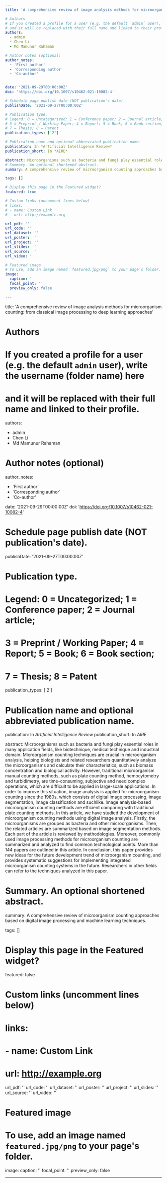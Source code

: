 ```yaml
---
title: 'A comprehensive review of image analysis methods for microorganism counting: from classical image processing to deep learning approaches'

# Authors
# If you created a profile for a user (e.g. the default `admin` user), write the username (folder name) here
# and it will be replaced with their full name and linked to their profile.
authors:
  - admin
  - Chen Li
  - Md Mamunur Rahaman

# Author notes (optional)
author_notes:
  - 'First author'
  - 'Corresponding author'
  - 'Co-author'


date: '2021-09-29T00:00:00Z'
doi: 'https://doi.org/10.1007/s10462-021-10082-4'

# Schedule page publish date (NOT publication's date).
publishDate: '2021-09-27T00:00:00Z'

# Publication type.
# Legend: 0 = Uncategorized; 1 = Conference paper; 2 = Journal article;
# 3 = Preprint / Working Paper; 4 = Report; 5 = Book; 6 = Book section;
# 7 = Thesis; 8 = Patent
publication_types: ['2']

# Publication name and optional abbreviated publication name.
publication: In *Artificial Intelligence Review*
publication_short: In *AIRE*

abstract: Microorganisms such as bacteria and fungi play essential roles in many application fields, like biotechnique, medical technique and industrial domain. Microorganism counting techniques are crucial in microorganism analysis, helping biologists and related researchers quantitatively analyze the microorganisms and calculate their characteristics, such as biomass concentration and biological activity. However, traditional microorganism manual counting methods, such as plate counting method, hemocytometry and turbidimetry, are time-consuming, subjective and need complex operations, which are difficult to be applied in large-scale applications. In order to improve this situation, image analysis is applied for microorganism counting since the 1980s, which consists of digital image processing, image segmentation, image classification and suchlike. Image analysis-based microorganism counting methods are efficient comparing with traditional plate counting methods. In this article, we have studied the development of microorganism counting methods using digital image analysis. Firstly, the microorganisms are grouped as bacteria and other microorganisms. Then, the related articles are summarized based on image segmentation methods. Each part of the article is reviewed by methodologies. Moreover, commonly used image processing methods for microorganism counting are summarized and analyzed to find common technological points. More than 144 papers are outlined in this article. In conclusion, this paper provides new ideas for the future development trend of microorganism counting, and provides systematic suggestions for implementing integrated microorganism counting systems in the future. Researchers in other fields can refer to the techniques analyzed in this paper.
# Summary. An optional shortened abstract.
summary: A comprehensive review of microorganism counting approaches based on digital image processing and machine learning techniques.

tags: []

# Display this page in the Featured widget?
featured: true

# Custom links (uncomment lines below)
# links:
# - name: Custom Link
#   url: http://example.org

url_pdf: ''
url_code: ''
url_dataset: ''
url_poster: ''
url_project: ''
url_slides: ''
url_source: ''
url_video: ''

# Featured image
# To use, add an image named `featured.jpg/png` to your page's folder.
image:
  caption: ''
  focal_point: ''
  preview_only: false

---
```


title: 'A comprehensive review of image analysis methods for microorganism counting: from classical image processing to deep learning approaches'

# Authors
# If you created a profile for a user (e.g. the default `admin` user), write the username (folder name) here
# and it will be replaced with their full name and linked to their profile.
authors:
  - admin
  - Chen Li
  - Md Mamunur Rahaman

# Author notes (optional)
author_notes:
  - 'First author'
  - 'Corresponding author'
  - 'Co-author'


date: '2021-09-29T00:00:00Z'
doi: 'https://doi.org/10.1007/s10462-021-10082-4'

# Schedule page publish date (NOT publication's date).
publishDate: '2021-09-27T00:00:00Z'

# Publication type.
# Legend: 0 = Uncategorized; 1 = Conference paper; 2 = Journal article;
# 3 = Preprint / Working Paper; 4 = Report; 5 = Book; 6 = Book section;
# 7 = Thesis; 8 = Patent
publication_types: ['2']

# Publication name and optional abbreviated publication name.
publication: In *Artificial Intelligence Review*
publication_short: In *AIRE*

abstract: Microorganisms such as bacteria and fungi play essential roles in many application fields, like biotechnique, medical technique and industrial domain. Microorganism counting techniques are crucial in microorganism analysis, helping biologists and related researchers quantitatively analyze the microorganisms and calculate their characteristics, such as biomass concentration and biological activity. However, traditional microorganism manual counting methods, such as plate counting method, hemocytometry and turbidimetry, are time-consuming, subjective and need complex operations, which are difficult to be applied in large-scale applications. In order to improve this situation, image analysis is applied for microorganism counting since the 1980s, which consists of digital image processing, image segmentation, image classification and suchlike. Image analysis-based microorganism counting methods are efficient comparing with traditional plate counting methods. In this article, we have studied the development of microorganism counting methods using digital image analysis. Firstly, the microorganisms are grouped as bacteria and other microorganisms. Then, the related articles are summarized based on image segmentation methods. Each part of the article is reviewed by methodologies. Moreover, commonly used image processing methods for microorganism counting are summarized and analyzed to find common technological points. More than 144 papers are outlined in this article. In conclusion, this paper provides new ideas for the future development trend of microorganism counting, and provides systematic suggestions for implementing integrated microorganism counting systems in the future. Researchers in other fields can refer to the techniques analyzed in this paper.
# Summary. An optional shortened abstract.
summary: A comprehensive review of microorganism counting approaches based on digital image processing and machine learning techniques.

tags: []

# Display this page in the Featured widget?
featured: false

# Custom links (uncomment lines below)
# links:
# - name: Custom Link
#   url: http://example.org

url_pdf: ''
url_code: ''
url_dataset: ''
url_poster: ''
url_project: ''
url_slides: ''
url_source: ''
url_video: ''

# Featured image
# To use, add an image named `featured.jpg/png` to your page's folder.
image:
  caption: ''
  focal_point: ''
  preview_only: false
  
---

